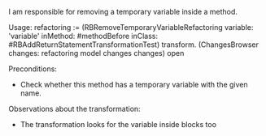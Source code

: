 I am responsible for removing a temporary variable inside a method.

Usage: 
refactoring := (RBRemoveTemporaryVariableRefactoring
			variable: 'variable'
			inMethod: #methodBefore
			inClass: #RBAddReturnStatementTransformationTest)
			transform.
(ChangesBrowser changes: refactoring model changes changes) open

Preconditions:
- Check whether this method has a temporary variable with the given name.

Observations about the transformation:
- The transformation looks for the variable inside blocks too